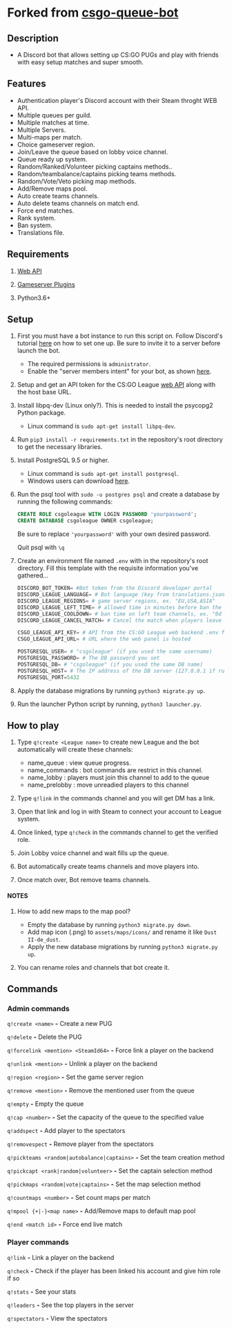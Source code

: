 # Forked from [csgo-queue-bot](https://github.com/cameronshinn/csgo-queue-bot)

## Description
- A Discord bot that allows setting up CS:GO PUGs and play with friends with easy setup matches and super smooth.


## Features
- Authentication player's Discord account with their Steam throght WEB API.
- Multiple queues per guild.
- Multiple matches at time.
- Multiple Servers.
- Multi-maps per match.
- Choice gameserver region.
- Join/Leave the queue based on lobby voice channel.
- Queue ready up system.
- Random/Ranked/Volunteer picking captains methods..
- Random/teambalance/captains picking teams methods.
- Random/Vote/Veto picking map methods.
- Add/Remove maps pool.
- Auto create teams channels.
- Auto delete teams channels on match end.
- Force end matches.
- Rank system.
- Ban system.
- Translations file.

## Requirements
1. [Web API](https://github.com/thboss/csgo-league-web)

2. [Gameserver Plugins](https://github.com/thboss/csgo-league-game)

3. Python3.6+


## Setup
1. First you must have a bot instance to run this script on. Follow Discord's tutorial [here](https://discord.onl/2019/03/21/how-to-set-up-a-bot-application/) on how to set one up. Be sure to invite it to a server before launch the bot.

   * The required permissions is `administrator`.
   * Enable the "server members intent" for your bot, as shown [here](https://discordpy.readthedocs.io/en/latest/intents.html#privileged-intents).

2. Setup and get an API token for the CS:GO League [web API](https://github.com/thboss/csgo-league-web) along with the host base URL.

3. Install libpq-dev (Linux only?). This is needed to install the psycopg2 Python package.

    * Linux command is `sudo apt-get install libpq-dev`.

4. Run `pip3 install -r requirements.txt` in the repository's root directory to get the necessary libraries.

5. Install PostgreSQL 9.5 or higher.

    * Linux command is `sudo apt-get install postgresql`.
    * Windows users can download [here](https://www.postgresql.org/download/windows).

6. Run the psql tool with `sudo -u postgres psql` and create a database by running the following commands:

    ```sql
    CREATE ROLE csgoleague WITH LOGIN PASSWORD 'yourpassword';
    CREATE DATABASE csgoleague OWNER csgoleague;
    ```

    Be sure to replace `'yourpassword'` with your own desired password.

    Quit psql with `\q`

7. Create an environment file named `.env` with in the repository's root directory. Fill this template with the requisite information you've gathered...

    ```py
    DISCORD_BOT_TOKEN= #Bot token from the Discord developer portal
    DISCORD_LEAGUE_LANGUAGE= # Bot language (key from translations.json), E.g. "en"
    DISCORD_LEAGUE_REGIONS= # game server regions, ex. "EU,USA,ASIA"
    DISCORD_LEAGUE_LEFT_TIME= # allowed time in minutes before ban the player for leaving them team channel (set 0 to disable ban system)
    DISCORD_LEAGUE_COOLDOWN= # ban time on left team channels, ex. "0d 1h 0m" (days/hours/minutes)
    DISCORD_LEAGUE_CANCEL_MATCH= # Cancel the match when players leave them team channel (empty to disable)

    CSGO_LEAGUE_API_KEY= # API from the CS:GO League web backend .env file
    CSGO_LEAGUE_API_URL= # URL where the web panel is hosted

    POSTGRESQL_USER= # "csgoleague" (if you used the same username)
    POSTGRESQL_PASSWORD= # The DB password you set
    POSTGRESQL_DB= # "csgoleague" (if you used the same DB name)
    POSTGRESQL_HOST= # The IP address of the DB server (127.0.0.1 if running on the same system as the bot)
    POSTGRESQL_PORT=5432
    ```


8. Apply the database migrations by running `python3 migrate.py up`.

9. Run the launcher Python script by running, `python3 launcher.py`.


## How to play

1. Type `q!create <League name>` to create new League and the bot automatically will create these channels:
    * name_queue :    view queue progress.
    * name_commands : bot commands are restrict in this channel.
    * name_lobby :    players must join this channel to add to the queue
    * name_prelobby :    move unreadied players to this channel

2. Type `q!link` in the commands channel and you will get DM has a link.

3. Open that link and log in with Steam to connect your account to League system.

4. Once linked, type `q!check`  in the commands channel to get the verified role.

5. Join Lobby voice channel and wait fills up the queue.

6. Bot automatically create teams channels and move players into.

7. Once match over, Bot remove teams channels.

#### NOTES
1. How to add new maps to the map pool?
      * Empty the database by running `python3 migrate.py down`.
      * Add map icon (.png) to `assets/maps/icons/` and rename it like `Dust II-de_dust`.
      * Apply the new database migrations by running `python3 migrate.py up`.

2. You can rename roles and channels that bot create it.

## Commands

### Admin commands

`q!create <name>` **-** Create a new PUG <br>

`q!delete` **-** Delete the PUG <br>

`q!forcelink <mention> <SteamId64>` **-** Force link a player on the backend <br>

`q!unlink <mention>` **-**  Unlink a player on the backend <br>

`q!region <region>` **-** Set the game server region <br>

`q!remove <mention>` **-** Remove the mentioned user from the queue <br>

`q!empty` **-** Empty the queue <br>

`q!cap <number>` **-** Set the capacity of the queue to the specified value <br>

`q!addspect` **-** Add player to the spectators <br>

`q!removespect` **-** Remove player from the spectators <br>

`q!pickteams <random|autobalance|captains>` **-** Set the team creation method <br>

`q!pickcapt <rank|random|volunteer>` **-** Set the captain selection method <br>

`q!pickmaps <random|vote|captains>` **-** Set the map selection method <br>

`q!countmaps <number>` **-** Set count maps per match <br>

`q!mpool {+|-}<map name>` **-** Add/Remove maps to default map pool <br>

`q!end <match id>` **-** Force end live match <br>


### Player commands

`q!link` **-**  Link a player on the backend <br>

`q!check` **-** Check if the player has been linked his account and give him role if so <br>

`q!stats` **-** See your stats <br>

`q!leaders` **-** See the top players in the server <br>

`q!spectators` **-** View the spectators <br>
